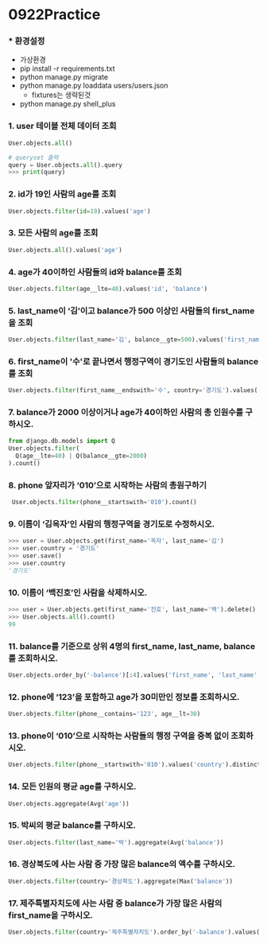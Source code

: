 # 0922Practice

### * 환경설정

- 가상환경
- pip install -r requirements.txt
- python manage.py migrate
- python manage.py loaddata users/users.json
  - fixtures는 생략된것
- python manage.py shell_plus



### 1. user 테이블 전체 데이터 조회

```python
User.objects.all()

# queryset 출력
query = User.objects.all().query 
>>> print(query)
```



### 2. id가 19인 사람의 age를 조회 

```python
User.objects.filter(id=19).values('age')
```



### 3.  모든 사람의 age를 조회

```python
User.objects.all().values('age')
```



### 4. age가 40이하인 사람들의 id와 balance를 조회

```python
User.objects.filter(age__lte=40).values('id', 'balance')
```



###  5. last_name이 ‘김’이고 balance가 500 이상인 사람들의 first_name을 조회

```python
User.objects.filter(last_name='김', balance__gte=500).values('first_name')
```



### 6.  first_name이 '수'로 끝나면서 행정구역이 경기도인 사람들의 balance를 조회

```python
User.objects.filter(first_name__endswith='수', country='경기도').values('balance')
```



###  7.  balance가 2000 이상이거나 age가 40이하인 사람의 총 인원수를 구하시오. 

```python
from django.db.models import Q
User.objects.filter(
  Q(age__lte=40) | Q(balance__gte=2000)
).count()
```



### 8.  phone 앞자리가 ‘010’으로 시작하는 사람의 총원구하기 

```python
 User.objects.filter(phone__startswith='010').count()
```



### 9.  이름이 ‘김옥자’인 사람의 행정구역을 경기도로 수정하시오.

```python
>>> user = User.objects.get(first_name='옥자', last_name='김')
>>> user.country = '경기도'
>>> user.save()
>>> user.country
'경기도'
```



###  10.  이름이 ‘백진호’인 사람을 삭제하시오.  

```python
>>> user = User.objects.get(first_name='진호', last_name='백').delete()
>>> User.objects.all().count()
99
```



### 11.  balance를 기준으로 상위 4명의 first_name, last_name, balance를 조회하시오. 

```python
User.objects.order_by('-balance')[:4].values('first_name', 'last_name', 'balance')
```



### 12.  phone에 ‘123’을 포함하고 age가 30미만인 정보를 조회하시오.

```python
User.objects.filter(phone__contains='123', age__lt=30)
```



### 13.  phone이 ‘010’으로 시작하는 사람들의 행정 구역을 중복 없이 조회하시오. 

```python
User.objects.filter(phone__startswith='010').values('country').distinct()
```



### 14.  모든 인원의 평균 age를 구하시오. 

```python
User.objects.aggregate(Avg('age'))
```



### 15.  박씨의 평균 balance를 구하시오. 

```python
User.objects.filter(last_name='박').aggregate(Avg('balance'))
```



### 16.  경상북도에 사는 사람 중 가장 많은 balance의 액수를 구하시오. 

```python
User.objects.filter(country='경상북도').aggregate(Max('balance'))
```



### 17. 제주특별자치도에 사는 사람 중 balance가 가장 많은 사람의 first_name을 구하시오. 

```python
User.objects.filter(country='제주특별자치도').order_by('-balance').values('first_name')[0]
```



